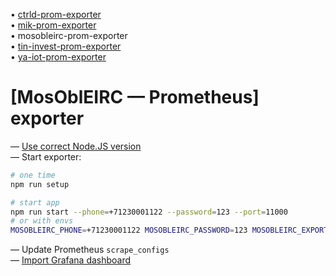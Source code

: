 • [ctrld-prom-exporter](https://github.com/k03mad/ctrld-prom-exporter) \
• [mik-prom-exporter](https://github.com/k03mad/mik-prom-exporter) \
• mosobleirc-prom-exporter \
• [tin-invest-prom-exporter](https://github.com/k03mad/tin-invest-prom-exporter) \
• [ya-iot-prom-exporter](https://github.com/k03mad/ya-iot-prom-exporter)

# [MosOblEIRC — Prometheus] exporter

— [Use correct Node.JS version](.nvmrc) \
— Start exporter:

```bash
# one time
npm run setup

# start app
npm run start --phone=+71230001122 --password=123 --port=11000
# or with envs
MOSOBLEIRC_PHONE=+71230001122 MOSOBLEIRC_PASSWORD=123 MOSOBLEIRC_EXPORTER_PORT=11000 npm run start
```

— Update Prometheus `scrape_configs` \
— [Import Grafana dashboard](grafana.json)
